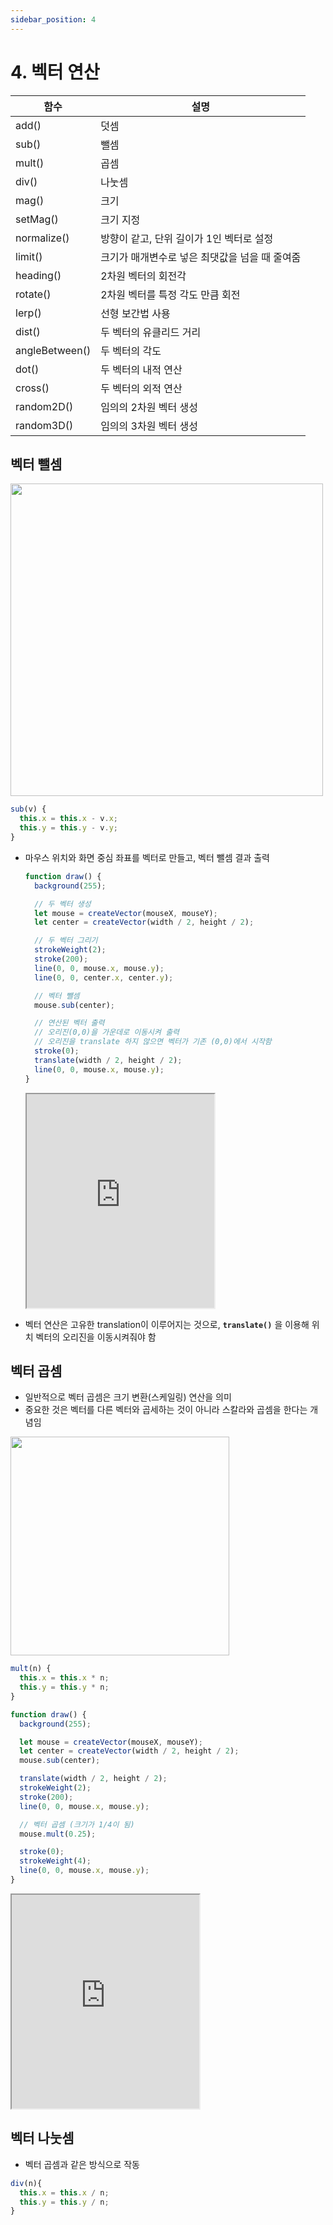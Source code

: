 ```yaml
---
sidebar_position: 4
---
```


# 4. 벡터 연산

| 함수           | 설명                                           |
| -------------- | ---------------------------------------------- |
| add()          | 덧셈                                           |
| sub()          | 뺄셈                                           |
| mult()         | 곱셈                                           |
| div()          | 나눗셈                                         |
| mag()          | 크기                                           |
| setMag()       | 크기 지정                                      |
| normalize()    | 방향이 같고, 단위 길이가 1인 벡터로 설정       |
| limit()        | 크기가 매개변수로 넣은 최댓값을 넘을 때 줄여줌 |
| heading()      | 2차원 벡터의 회전각                            |
| rotate()       | 2차원 벡터를 특정 각도 만큼 회전               |
| lerp()         | 선형 보간법 사용                               |
| dist()         | 두 벡터의 유클리드 거리                        |
| angleBetween() | 두 벡터의 각도                                 |
| dot()          | 두 벡터의 내적 연산                            |
| cross()        | 두 벡터의 외적 연산                            |
| random2D()     | 임의의 2차원 벡터 생성                         |
| random3D()     | 임의의 3차원 벡터 생성                         |

## 벡터 뺄셈

<img width="500px" src="https://natureofcode.com/static/57a7c3bf3df1152de8d424b897841745/5f600/01_vectors_9.webp" />

```js
sub(v) {
  this.x = this.x - v.x;
  this.y = this.y - v.y;
}
```

- 마우스 위치와 화면 중심 좌표를 벡터로 만들고, 벡터 뺄셈 결과 출력

  ```js
  function draw() {
    background(255);

    // 두 벡터 생성
    let mouse = createVector(mouseX, mouseY);
    let center = createVector(width / 2, height / 2);

    // 두 벡터 그리기
    strokeWeight(2);
    stroke(200);
    line(0, 0, mouse.x, mouse.y);
    line(0, 0, center.x, center.y);

    // 벡터 뺄셈
    mouse.sub(center);

    // 연산된 벡터 출력
    // 오리진(0,0)을 가운데로 이동시켜 출력
    // 오리진을 translate 하지 않으면 벡터가 기존 (0,0)에서 시작함
    stroke(0);
    translate(width / 2, height / 2);
    line(0, 0, mouse.x, mouse.y);
  }
  ```

  <iframe width="300px" height="342px" src="https://editor.p5js.org/urbanscratcher/full/1A7KUoboe"></iframe>

- 벡터 연산은 고유한 translation이 이루어지는 것으로, **`translate()`** 을 이용해 위치 벡터의 오리진을 이동시켜줘야 함

## 벡터 곱셈

- 일반적으로 벡터 곱셈은 크기 변환(스케일링) 연산을 의미
- 중요한 것은 벡터를 다른 벡터와 곱세하는 것이 아니라 스칼라와 곱셈을 한다는 개념임

<img width="350px" src="https://natureofcode.com/static/ae411ca6c28148e6a3d06ca4b52d2c20/aeed6/01_vectors_10.webp" />

```js
mult(n) {
  this.x = this.x * n;
  this.y = this.y * n;
}
```

```js
function draw() {
  background(255);

  let mouse = createVector(mouseX, mouseY);
  let center = createVector(width / 2, height / 2);
  mouse.sub(center);

  translate(width / 2, height / 2);
  strokeWeight(2);
  stroke(200);
  line(0, 0, mouse.x, mouse.y);

  // 벡터 곱셈 (크기가 1/4이 됨)
  mouse.mult(0.25);

  stroke(0);
  strokeWeight(4);
  line(0, 0, mouse.x, mouse.y);
}
```

<iframe width="300px" height="342px" src="https://editor.p5js.org/urbanscratcher/full/bcctY03Wl"></iframe>

## 벡터 나눗셈

- 벡터 곱셈과 같은 방식으로 작동

```js
div(n){
  this.x = this.x / n;
  this.y = this.y / n;
}
```
